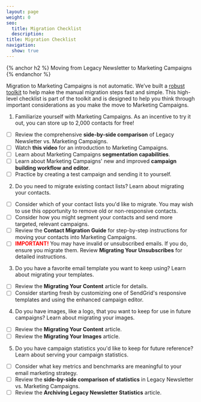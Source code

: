 ```yaml
---
layout: page
weight: 0
seo:
  title: Migration Checklist
  description:
title: Migration Checklist
navigation:
  show: true
---
```


{% anchor h2 %}
Moving from Legacy Newsletter to Marketing Campaigns
{% endanchor %}

Migration to Marketing Campaigns is not automatic. We’ve built a [robust toolkit]({{root_url}}/) to help make the manual migration steps fast and simple. This high-level checklist is part of the toolkit and is designed to help you think through important considerations as you make the move to Marketing Campaigns.

1. Familiarize yourself with Marketing Campaigns. As an incentive to try it out, you can store up to 2,000 contacts for free!
  * [ ] Review the comprehensive **side-by-side comparison** of Legacy Newsletter vs. Marketing Campaigns.
  * [ ] Watch **this video** for an introduction to Marketing Campaigns.
  * [ ] Learn about Marketing Campaigns **segmentation capabilities**.
  * [ ] Learn about Marketing Campaigns' new and improved **campaign building workflow and editor**.
  * [ ] Practice by creating a test campaign and sending it to yourself.
2. Do you need to migrate existing contact lists? Learn about migrating your contacts.
  * [ ] Consider which of your contact lists you'd like to migrate. You may wish to use this opportunity to remove old or non-responsive contacts.
  * [ ] Consider how you might segment your contacts and send more targeted, relevant campaigns.
  * [ ] Review the **Contact Migration Guide** for step-by-step instructions for moving your contacts into Marketing Campaigns.
  * [ ] <b style="color:red">IMPORTANT!</b> You may have invalid or unsubscribed emails. If you do, ensure you migrate them. Review **Migrating Your Unsubscribes** for detailed instructions.
3. Do you have a favorite email template you want to keep using? Learn about migrating your templates.
  * [ ] Review the **Migrating Your Content** article for details.
  * [ ] Consider starting fresh by customizing one of SendGrid's responsive templates and using the enhanced campaign editor.
4. Do you have images, like a logo, that you want to keep for use in future campaigns? Learn about migrating your images.
  * [ ] Review the **Migrating Your Content** article.
  * [ ] Review the **Migrating Your Images** article.
5. Do you have campaign statistics you'd like to keep for future reference? Learn about serving your campaign statistics.
  * [ ] Consider what key metrics and benchmarks are meaningful to your email marketing strategy.
  * [ ] Review the **side-by-side comparison of statistics** in Legacy Newsletter vs. Marketing Campaigns.
  * [ ] Review the **Archiving Legacy Newsletter Statistics** article.
